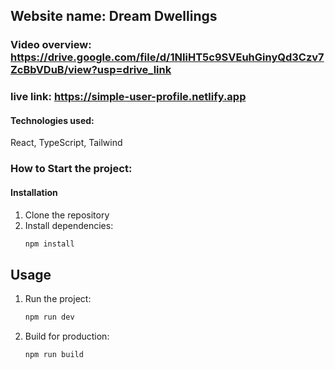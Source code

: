 ## Website name: Dream Dwellings
### Video overview: https://drive.google.com/file/d/1NIiHT5c9SVEuhGinyQd3Czv7ZcBbVDuB/view?usp=drive_link
### live link: https://simple-user-profile.netlify.app

#### Technologies used:
React, TypeScript, Tailwind

### How to Start the project:
#### Installation
1. Clone the repository
2. Install dependencies:
    ```sh
   npm install
    ```
## Usage
1. Run the project:
    ```sh
    npm run dev
    ```
2. Build for production:
    ```sh
    npm run build
    ```